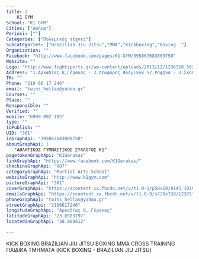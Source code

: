 ```yaml
---
title: |
    K1 GYM
School: "K1 GYM"
Cities: ["Αθήνα"]
Perioxi: [""]
Categories: ["Πολεμικές τέχνες"]
Subcategories: ["Brazilian Jiu Jitsu","MMA","Kickboxing","Boxing  "]
Organization: ""
Facebook: "http://www.facebook.com/pages/K1-GYM/395867683809750"
Website: ""
Logo: "http://www.fightsports.gr/wp-content/uploads/2013/12/1236358_582586648471185_285329743_n.jpg"
Address: "1.Αρκαδίας 8,Γέρακας - 2.Λεωφόρος Φλέμινγκ 57,Ραφήνα - 3.Σκόπελος"
TK: ""
Phone: "210 66 17 246"
email: "twins_hellas@yahoo.gr"
Courses: ""
Place: ""
Rensponsible: ""
Verified: ""
mobile: "6909 092 195"
type: ""
toPublish: ""
UID: "301"
idGraphApi: "395867683809750"
aboutGraphApi: | 
   "ΑΘΛΗΤΙΚΟΣ ΓΥΜΝΑΣΤΙΚΟΣ ΣΥΛΛΟΓΟΣ Κ1"
pagetokenGraphApi: "K1Gerakas"
linkGraphApi: "https://www.facebook.com/K1Gerakas/"
checkinsGraphApi: "907"
categoryGraphApi: "Martial Arts School"
websiteGraphApi: "http://www.k1gym.com"
pictureGraphApi: "301"
coverGraphApi: "https://scontent.xx.fbcdn.net/v/t1.0-1/p50x50/8145_1019588254771020_3542181665753554565_n.jpg?oh=5fc7c6a3bee44c4a9938931b97dd9da2&amp;oe=5B40A854"
emailsGraphApi: "https://scontent.xx.fbcdn.net/v/t1.0-9/s720x720/1237573_1019560878107091_8068342463111679771_n.jpg?oh=3b1555937306d0166f08d02fb0b407d3&amp;oe=5B03D19F"
phoneGraphApi: "twins_hellas@yahoo.gr"
streetGraphApi: "2106617246"
longitudeGraphApi: "Αρκαδίας 8, Γέρακας"
latitudeGraphApi: "23.8583797"
locatedinGraphApi: "38.009612"

---
```


KICK BOXING BRAZILIAN JIU JITSU BOXING MMA CROSS TRAINING ΠΑΙΔΙΚΑ ΤΜΗΜΑΤΑ (KICK BOXING - BRAZILIAN JIU JITSU)

